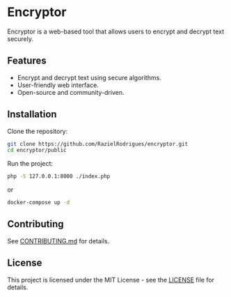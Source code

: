 # Encryptor

Encryptor is a web-based tool that allows users to encrypt and decrypt text securely.

## Features
- Encrypt and decrypt text using secure algorithms.
- User-friendly web interface.
- Open-source and community-driven.

## Installation

Clone the repository:
```sh
git clone https://github.com/RazielRodrigues/encryptor.git
cd encryptor/public
```

Run the project:
```sh
php -S 127.0.0.1:8000 ./index.php
```

or

```sh
docker-compose up -d
```

## Contributing
See [CONTRIBUTING.md](CONTRIBUTING.md) for details.

## License
This project is licensed under the MIT License - see the [LICENSE](LICENSE) file for details.
